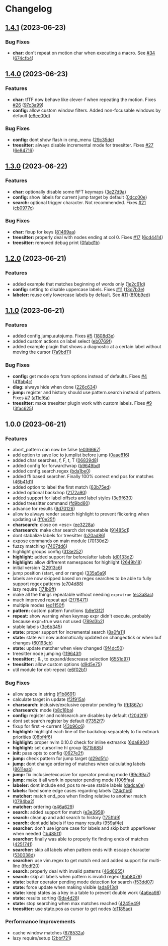 # Changelog

## [1.4.1](https://github.com/folke/flash.nvim/compare/v1.4.0...v1.4.1) (2023-06-23)


### Bug Fixes

* **char:** don't repeat on motion char when executing a macro. See [#34](https://github.com/folke/flash.nvim/issues/34) ([674cfb4](https://github.com/folke/flash.nvim/commit/674cfb43e5424a5405661ba632810bacfc0a9c37))

## [1.4.0](https://github.com/folke/flash.nvim/compare/v1.3.0...v1.4.0) (2023-06-23)


### Features

* **char:** tfTF now behave like clever-f when repeating the motion. Fixes [#26](https://github.com/folke/flash.nvim/issues/26) ([97c3a99](https://github.com/folke/flash.nvim/commit/97c3a993e60ebdd42c7671af07620f705ee6378f))
* **config:** allow custom window filters. Added non-focusable windows by default ([e6ee00d](https://github.com/folke/flash.nvim/commit/e6ee00d4e76edac8cbcabe0f442a5ec34450d1f6))


### Bug Fixes

* **config:** dont show flash in cmp_menu ([29c35de](https://github.com/folke/flash.nvim/commit/29c35dec5f81504ee63a39fec90597222620af0a))
* **treesitter:** always disable incremental mode for treesitter. Fixes [#27](https://github.com/folke/flash.nvim/issues/27) ([6e84716](https://github.com/folke/flash.nvim/commit/6e8471673a7158a8820986f6aad770a912a66eed))

## [1.3.0](https://github.com/folke/flash.nvim/compare/v1.2.0...v1.3.0) (2023-06-22)


### Features

* **char:** optionally disable some ftFT keymaps ([3e27d9a](https://github.com/folke/flash.nvim/commit/3e27d9ab07b9363b0ecb94645eae38909f7baa5a))
* **config:** show labels for current jump target by default ([0dcc00e](https://github.com/folke/flash.nvim/commit/0dcc00ea6a3b312b8e081f3f582adc26a4721ac7))
* **search:** optional trigger character. Not recommended. Fixes [#21](https://github.com/folke/flash.nvim/issues/21) ([cb0977c](https://github.com/folke/flash.nvim/commit/cb0977cd0f7cec4573ee1210edc2032739866b2b))


### Bug Fixes

* **char:** fixup for keys ([81469aa](https://github.com/folke/flash.nvim/commit/81469aaf3ccf15d7c942bbd9144f2c06f68fe1ee))
* **treesitter:** properly deal with nodes ending at col 0. Fixes [#17](https://github.com/folke/flash.nvim/issues/17) ([6cd4414](https://github.com/folke/flash.nvim/commit/6cd44145f75392fbfe67700b59517dbf8324bd21))
* **treesitter:** removed debug print ([0fabd1b](https://github.com/folke/flash.nvim/commit/0fabd1b4ddea5754576ccc09a515867a3ac129ce))

## [1.2.0](https://github.com/folke/flash.nvim/compare/v1.1.0...v1.2.0) (2023-06-21)


### Features

* added example that matches beginning of words only ([1e2c61d](https://github.com/folke/flash.nvim/commit/1e2c61d8db882cc001fcebff9eba2549336ce87a))
* **config:** setting to disable uppercase labels. Fixes [#11](https://github.com/folke/flash.nvim/issues/11) ([13d7b3e](https://github.com/folke/flash.nvim/commit/13d7b3e70cadc7e4d64f818a04fbca2b33ac1d4f))
* **labeler:** reuse only lowercase labels by default. See [#11](https://github.com/folke/flash.nvim/issues/11) ([8f0b9ed](https://github.com/folke/flash.nvim/commit/8f0b9ed656d7b92eb0d60c34b6a5bd3803cc0e0b))

## [1.1.0](https://github.com/folke/flash.nvim/compare/v1.0.0...v1.1.0) (2023-06-21)


### Features

* added config.jump.autojump. Fixes [#5](https://github.com/folke/flash.nvim/issues/5) ([1808d3e](https://github.com/folke/flash.nvim/commit/1808d3ebb6ea5810957b8f8e32aab8f4e9e7f14c))
* added custom actions on label select ([eb0769f](https://github.com/folke/flash.nvim/commit/eb0769ff38001ed3eead9e54289b7f63387e1525))
* added example plugin that shows a diagnostic at a certain label without moving the cursor ([7a9bd11](https://github.com/folke/flash.nvim/commit/7a9bd118a3b4d2829d4718c26d8af21b36ebfb87))


### Bug Fixes

* **config:** get mode opts from options instead of defaults. Fixes [#4](https://github.com/folke/flash.nvim/issues/4) ([41fab4c](https://github.com/folke/flash.nvim/commit/41fab4cb225d9233fec7987bb1445c9768d84caf))
* **diag:** always hide when done ([226c634](https://github.com/folke/flash.nvim/commit/226c634e3db6f02eb734d37c16d729bae41a77ef))
* **jump:** register and history should use pattern.search instead of pattern. Fixes [#7](https://github.com/folke/flash.nvim/issues/7) ([a11cf6a](https://github.com/folke/flash.nvim/commit/a11cf6ad205dd2493d2af6643bc20bef925004f5))
* **treesitter:** make treesitter plugin work with custom labels. Fixes [#9](https://github.com/folke/flash.nvim/issues/9) ([3fac625](https://github.com/folke/flash.nvim/commit/3fac6253fd59e7c32300e6209c8f1e60ea8a3c81))

## 1.0.0 (2023-06-21)


### Features

* abort_pattern can now be false ([e036667](https://github.com/folke/flash.nvim/commit/e0366678e337df4a93c0704e77a6909e617950c3))
* add option to save loc to jumplist before jump ([0aae816](https://github.com/folke/flash.nvim/commit/0aae816ef419ad4554a784a07fe239aeee9a6934))
* added char searches, f, F, t, T ([06839d8](https://github.com/folke/flash.nvim/commit/06839d8ac7f2ca42b639fc8f90e2c655234bba9a))
* added config for forward/wrap ([b9649bd](https://github.com/folke/flash.nvim/commit/b9649bd226da89bcbef7fb6b27e5d3a08d0fe6b4))
* added config.search.regex ([bda1be0](https://github.com/folke/flash.nvim/commit/bda1be00bca62d7ebd9de4c7848e7c70a65f2f91))
* added ffi based searcher. Finally 100% correct end pos for matches ([46b41d1](https://github.com/folke/flash.nvim/commit/46b41d13d6943443c20b3bf87fdf8eb495fee4c2))
* added option to label the first match ([63b75ed](https://github.com/folke/flash.nvim/commit/63b75ed8dcaec7efaf6e67e3913b59f2e614f043))
* added optional backdrop ([2172a90](https://github.com/folke/flash.nvim/commit/2172a907aeba4a3961e399044a2f4ca1087e044d))
* added support for label offsets and label styles ([3e9f630](https://github.com/folke/flash.nvim/commit/3e9f630ce04bdda14669592bc5d36af594077e95))
* added treesitter command ([fd9bd80](https://github.com/folke/flash.nvim/commit/fd9bd8015a7df2b8aedc294bc517264837d218f9))
* advance for results ([9d70126](https://github.com/folke/flash.nvim/commit/9d70126e09b20125752a43c1e26041eecc4f721c))
* allow to always render search highlight to prevent flickering when updating ui ([ff0e25f](https://github.com/folke/flash.nvim/commit/ff0e25f63ae98f7ab2735293a40f02e8cfc85d2a))
* **charsearch:** close on &lt;esc&gt; ([ee3228a](https://github.com/folke/flash.nvim/commit/ee3228af6b82204cb03c317526a0212229953272))
* **charsearch:** make char search dot repeatable ([91485c1](https://github.com/folke/flash.nvim/commit/91485c12b2685bdde097b2351725e973cc2e1274))
* dont stabalize labels for treesitter ([b20ad86](https://github.com/folke/flash.nvim/commit/b20ad8652f34a477f6bdab912258b176aeebdd0d))
* expose commands on main module ([70130d2](https://github.com/folke/flash.nvim/commit/70130d29a3c4c8d90d96caae5871d0cc19e3f283))
* fuzzy matching ([7407dd6](https://github.com/folke/flash.nvim/commit/7407dd679c90986dff09b22a690feb52aa5ea31a))
* highlight groups config ([313e252](https://github.com/folke/flash.nvim/commit/313e252ecfd3252d2e39d7c012b0674388d65f8d))
* **highlight:** added support for before/after labels ([d0133d2](https://github.com/folke/flash.nvim/commit/d0133d2966695f063f8909a0d80a97cd90d2848c))
* **highlight:** allow diffrerent namespaces for highlight ([2649b18](https://github.com/folke/flash.nvim/commit/2649b1888fd84d1cee0ab3d5fdc5e82c8a5f391c))
* initial version ([22913c6](https://github.com/folke/flash.nvim/commit/22913c65a1c960e3449c813824351abbdb327c7b))
* jump position (start, end or range) ([335a5a9](https://github.com/folke/flash.nvim/commit/335a5a91222680f92c585c16d94d183a57b13c8d))
* labels are now skipped based on regex searches to be able to fully support regex patterns ([e704d88](https://github.com/folke/flash.nvim/commit/e704d8846fd2d8189f127f2b080812ed2518fdc4))
* lazy require ([171b9ff](https://github.com/folke/flash.nvim/commit/171b9ff3034b2afb5ad9a0420a906a8c597037ba))
* make all the things repeatable without needing `expr=true` ([ec3a8ac](https://github.com/folke/flash.nvim/commit/ec3a8ac3ebfc9957c65620bcae7d91ed38a334b2))
* much improved repeat api ([2f76471](https://github.com/folke/flash.nvim/commit/2f76471f3a178234a3b08a6ae5ca9f8082bacc46))
* multiple modes ([ed1150f](https://github.com/folke/flash.nvim/commit/ed1150f2cabcca526894423de8fda74d756a0cff))
* **pattern:** custom pattern functions ([b9e13f2](https://github.com/folke/flash.nvim/commit/b9e13f2c8cf603e70d7eff410ffbd88c8611d6d0))
* **repeat:** show warning when keymap expr didn't execute. probably because expr=true was not used ([789d3b2](https://github.com/folke/flash.nvim/commit/789d3b22610fe8f45f7451afac5b1921db852dd6))
* stable labels ([3e6b345](https://github.com/folke/flash.nvim/commit/3e6b345f590c70c83ccbe720afc268ba9ba3b442))
* **state:** proper support for incremental search ([8a0fa11](https://github.com/folke/flash.nvim/commit/8a0fa1147cfad21b6576ee4d9320de6e78b1c24c))
* **state:** state will now automatically updated on changedtick or when buf changes ([60193cb](https://github.com/folke/flash.nvim/commit/60193cb3aa384938bd7b9be8d5b594c0ebe0c867))
* **state:** update matcher when view changed ([9f4dc50](https://github.com/folke/flash.nvim/commit/9f4dc506987a9381d67e3e602e9950a622c76276))
* treesitter node jumping ([119643f](https://github.com/folke/flash.nvim/commit/119643fd672a959233da3b1c3b61de965dfe765b))
* **treesitter:** ; & , to expand/descrease selection ([6551d97](https://github.com/folke/flash.nvim/commit/6551d970d270bda2b6bf9be09944196d8782a329))
* **treesitter:** allow custom options ([d9d5e75](https://github.com/folke/flash.nvim/commit/d9d5e7558e11e1cdb9a48c87e442444664b3c0cf))
* util module for dot-repeat ([e6f02b1](https://github.com/folke/flash.nvim/commit/e6f02b15608b625266f1564b8005c36d56f7fa71))


### Bug Fixes

* allow space in string ([f1b8691](https://github.com/folke/flash.nvim/commit/f1b86913daa85aef94fae07e03cab8ccf7f9137f))
* calculate target in update ([f3f915a](https://github.com/folke/flash.nvim/commit/f3f915ac0b5c4ff4598dd73b65cff9f9c0d3e57b))
* **charsearch:** inclusive/exclusive operator pending fix ([fb1867c](https://github.com/folke/flash.nvim/commit/fb1867c908e488a7dbe1a83f7cad57a826bf977f))
* **charsearch:** mode ([b8c18ba](https://github.com/folke/flash.nvim/commit/b8c18baad82145fe097db4d13440d44a9005f30d))
* **config:** register and nohlsearch are disables by default ([f20d2f8](https://github.com/folke/flash.nvim/commit/f20d2f8d34142ec1674284f582e57f6f66a99cd8))
* dont set search register by default ([f7352f7](https://github.com/folke/flash.nvim/commit/f7352f7c7e90e3e0b5818b398d543e2146f045ad))
* fixup for first -&gt; current ([43b96c6](https://github.com/folke/flash.nvim/commit/43b96c69d7f7fd97f5c9ec316cf8ee3c30badc48))
* **highlight:** highlight each line of the backdrop separately to fix extmark priorities ([08bf4f6](https://github.com/folke/flash.nvim/commit/08bf4f6fad136743c6791f6db4659f314fe69104))
* **highlight:** proper nvim 0.10.0 check for inline extmarks ([6da8904](https://github.com/folke/flash.nvim/commit/6da8904ed698069395baab49b168b37b0a35b839))
* **highlight:** set cursorline hl group ([8715685](https://github.com/folke/flash.nvim/commit/8715685cd24e5d5727442063ce7e347bb0b567b7))
* **init:** pass opts to config ([0627e2f](https://github.com/folke/flash.nvim/commit/0627e2f09e9a7b26d8755d8e4994e38cfdd58ba5))
* **jump:** check pattern for jump target ([d29d5fc](https://github.com/folke/flash.nvim/commit/d29d5fc41dcbe6e7c751c30d28b362400f45f870))
* **jump:** dont change ordering of matches when calculating labels ([8611eab](https://github.com/folke/flash.nvim/commit/8611eaba93c080175026dbd41fac9a7a9e535637))
* **jump:** fix inclusive/excusive for operator pending mode ([99c99a7](https://github.com/folke/flash.nvim/commit/99c99a75754f107eef0cbc23f4745e7c0d784848))
* **jump:** make it all work in operator pending mode ([1005faa](https://github.com/folke/flash.nvim/commit/1005faa1c21dcaa37232fd93c2ef7c71fc3b3099))
* **labeler:** dont include end_pos to re-use stable labels ([dadca0e](https://github.com/folke/flash.nvim/commit/dadca0e75335dd9e3083ea11cd41f1d197ebe1a7))
* **labels:** fixed some edge cases regarding labels ([124d1b6](https://github.com/folke/flash.nvim/commit/124d1b6900b30f5a2e1c60bc6a4ac0e1a0de889a))
* **matcher:** match end_pos when finding relative to another match ([0794ba2](https://github.com/folke/flash.nvim/commit/0794ba238ada4ab820940a63dbd54f29679d10be))
* **matcher:** ordering ([e46a629](https://github.com/folke/flash.nvim/commit/e46a629c679a022e822a4243ad15ebcb1474412d))
* **search:** added support for match ([e3e3958](https://github.com/folke/flash.nvim/commit/e3e3958c871bf46d808605afbdcf07cafb1e98e4))
* **search:** cleanup and add search to history ([175ffd9](https://github.com/folke/flash.nvim/commit/175ffd9960fdaf65b00d00782fdc0505678e9162))
* **search:** dont add labels if too many results ([959af4e](https://github.com/folke/flash.nvim/commit/959af4e095df35a62200a35b1f3aef2e652c8dd5))
* **searcher:** don't use ignore case for labels and skip both upper/lower when needed ([1b48511](https://github.com/folke/flash.nvim/commit/1b48511efa0834deb07461b3e076c8bafb66d876))
* **searcher:** finally was able to properly fix finding ends of matches ([4251741](https://github.com/folke/flash.nvim/commit/4251741114187823b94957dfad40e7dcfa82ac2d))
* **searcher:** skip all labels when pattern ends with escape character ([530038d](https://github.com/folke/flash.nvim/commit/530038d05925373feddb4742dcf742401532ed69))
* **searcher:** use vim.regex to get match end and added support for multi-line ([ffcdf20](https://github.com/folke/flash.nvim/commit/ffcdf20d7ff15117a984244e1258794fef10efe8))
* **search:** properly deal with invalid patterns ([46d6655](https://github.com/folke/flash.nvim/commit/46d6655891238b569ffa8c0334f2bdae39adc21e))
* **search:** skip all labels when pattern is invalid regex ([9bb8079](https://github.com/folke/flash.nvim/commit/9bb8079c82dccccc54ec107e243f845e996a492b))
* **state:** better operator pending mode detection for search ([f53dd07](https://github.com/folke/flash.nvim/commit/f53dd076af1e2f6f9374f6c26c8f474c83c5815d))
* **state:** force update when making visible ([ada913d](https://github.com/folke/flash.nvim/commit/ada913d2a1cbdb765493419202a48addaf2c873a))
* **state:** keep states as a key in a table to prevent double work ([4a6ea98](https://github.com/folke/flash.nvim/commit/4a6ea985c88eb8503515131f422d4cb856db4b3b))
* **state:** results sorting ([9da4d28](https://github.com/folke/flash.nvim/commit/9da4d285d0d453fc9eb0f3bfcebde68be334f066))
* **state:** stop searching when max matches reached ([4245e49](https://github.com/folke/flash.nvim/commit/4245e49fb878459bb5a074c9c8023900baf321cd))
* **treesitter:** use state.pos as cursor to get nodes ([d1185ad](https://github.com/folke/flash.nvim/commit/d1185add4a6f624b150896ba4eb32855ef9e35b7))


### Performance Improvements

* cache window matches ([678532a](https://github.com/folke/flash.nvim/commit/678532a956562a53887a5dda2e4513c3ba216de9))
* lazy require/setup ([2bbf721](https://github.com/folke/flash.nvim/commit/2bbf72189c875509ac37130f56fc4cb6e0f65139))
